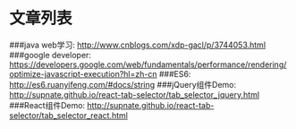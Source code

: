 文章列表
==================

###java web学习:
http://www.cnblogs.com/xdp-gacl/p/3744053.html
###google developer:
https://developers.google.com/web/fundamentals/performance/rendering/optimize-javascript-execution?hl=zh-cn
###ES6:
http://es6.ruanyifeng.com/#docs/string
###jQuery组件Demo:
http://supnate.github.io/react-tab-selector/tab_selector_jquery.html
###React组件Demo:
http://supnate.github.io/react-tab-selector/tab_selector_react.html
